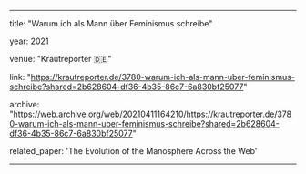 
---
title: "Warum ich als Mann über Feminismus schreibe"

year: 2021

venue: "Krautreporter 🇩🇪"

link: "https://krautreporter.de/3780-warum-ich-als-mann-uber-feminismus-schreibe?shared=2b628604-df36-4b35-86c7-6a830bf25077"

archive: "https://web.archive.org/web/20210411164210/https://krautreporter.de/3780-warum-ich-als-mann-uber-feminismus-schreibe?shared=2b628604-df36-4b35-86c7-6a830bf25077"

related_paper: 'The Evolution of the Manosphere Across the Web'

---